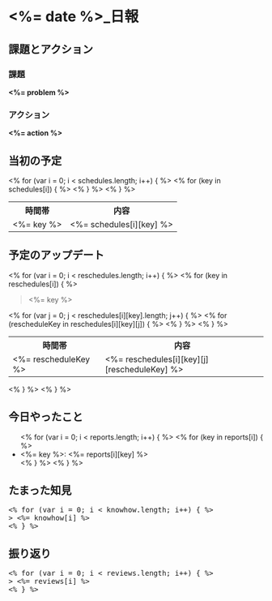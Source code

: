 <h1><%= date %>_日報</h1>

## 課題とアクション

### 課題

<strong><%= problem %></strong>

### アクション

<strong><%= action %></strong>

## 当初の予定

<table>
  	<tr>
    	<th>時間帯</th>
    	<th>内容</th>
  	</tr>
  	<% for (var i = 0; i < schedules.length; i++) { %>
    	<% for (key in schedules[i]) { %>
  			<tr>
    			<td><%= key %></td>
    			<td><%= schedules[i][key] %></td>
  			</tr>
    	<% } %>
	<% } %>
</table>

## 予定のアップデート

<% for (var i = 0; i < reschedules.length; i++) { %>
    <% for (key in reschedules[i]) { %>
      <blockquote><%= key %></blockquote>
      <table>
        <tr>
          <th>時間帯</th>
          <th>内容</th>
        </tr>
        <% for (var j = 0; j < reschedules[i][key].length; j++) { %>
          <% for (rescheduleKey in reschedules[i][key][j]) { %>
            <tr>
              <td><%= rescheduleKey %></td>
              <td><%= reschedules[i][key][j][rescheduleKey] %></td>
            </tr>
          <% } %>
        <% } %>
      </table>
    <% } %>
<% } %>

## 今日やったこと

<ul>
<% for (var i = 0; i < reports.length; i++) { %>
    <% for (key in reports[i]) { %>
        <li><%= key %>: <%= reports[i][key] %></li>
    <% } %>
<% } %>
</ul>

## たまった知見

<pre>
<% for (var i = 0; i < knowhow.length; i++) { %>
> <%= knowhow[i] %>
<% } %>
</pre>

## 振り返り


<pre>
<% for (var i = 0; i < reviews.length; i++) { %>
> <%= reviews[i] %>
<% } %>
</pre>
